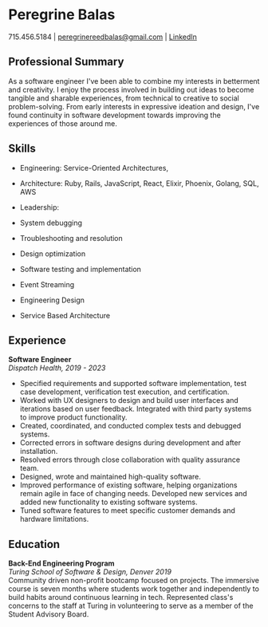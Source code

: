 # Peregrine Balas

715.456.5184 | <peregrinereedbalas@gmail.com>  | [LinkedIn](https://www.linkedin.com/in/peregrine-balas/)

## Professional Summary
As a software engineer I've been able to combine my interests in betterment and creativity. I enjoy the process involved in building out ideas to become tangible and sharable experiences, from technical to creative to social problem-solving. From early interests in expressive ideation and design, I've found continuity in software development towards improving the experiences of those around me.

## Skills
- Engineering: Service-Oriented Architectures, 
- Architecture: Ruby, Rails, JavaScript, React, Elixir, Phoenix, Golang, SQL, AWS
- Leadership: 

- System debugging
- Troubleshooting and resolution
- Design optimization
- Software testing and implementation
- Event Streaming
- Engineering Design
- Service Based Architecture

## Experience
**Software Engineer**  
*Dispatch Health, 2019 - 2023*  
- Specified requirements and supported software implementation, test case development, verification test execution, and certification.
- Worked with UX designers to design and build user interfaces and iterations based on user feedback. Integrated with third party systems to improve product functionality.
- Created, coordinated, and conducted complex tests and debugged systems.
- Corrected errors in software designs during development and after installation.
- Resolved errors through close collaboration with quality assurance team.
- Designed, wrote and maintained high-quality software.
- Improved performance of existing software, helping organizations remain agile in face of changing needs. Developed new services and added new functionality to existing software systems.
- Tuned software features to meet specific customer demands and hardware limitations.

## Education
**Back-End Engineering Program**  
*Turing School of Software & Design, Denver 2019*  
Community driven non-profit bootcamp focused on projects. The immersive course is seven months where students work together and independently to build habits around continuous learning in tech. Represented class's concerns to the staff at Turing in volunteering to serve as a member of the Student Advisory Board.